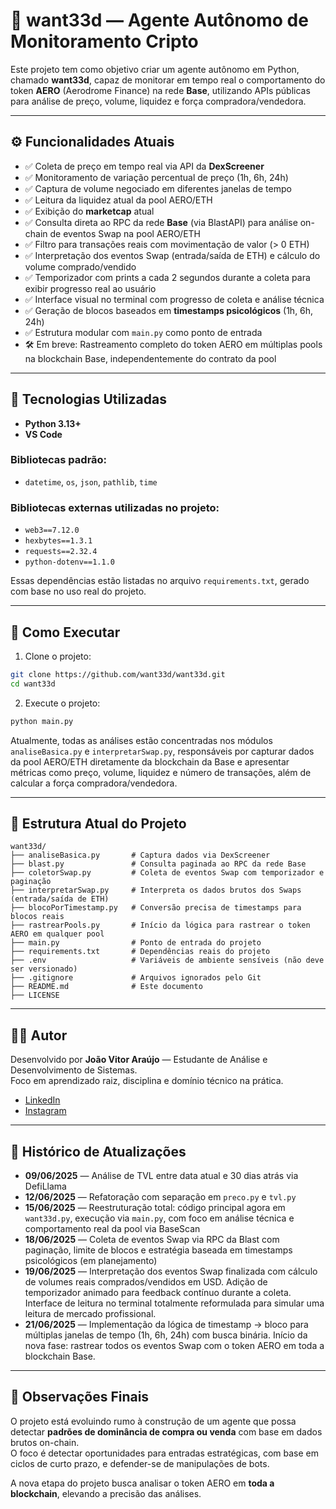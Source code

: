 
# 🧠 want33d — Agente Autônomo de Monitoramento Cripto

Este projeto tem como objetivo criar um agente autônomo em Python, chamado **want33d**, capaz de monitorar em tempo real o comportamento do token **AERO** (Aerodrome Finance) na rede **Base**, utilizando APIs públicas para análise de preço, volume, liquidez e força compradora/vendedora.

---

## ⚙️ Funcionalidades Atuais

- ✅ Coleta de preço em tempo real via API da **DexScreener**
- ✅ Monitoramento de variação percentual de preço (1h, 6h, 24h)
- ✅ Captura de volume negociado em diferentes janelas de tempo
- ✅ Leitura da liquidez atual da pool AERO/ETH
- ✅ Exibição do **marketcap** atual
- ✅ Consulta direta ao RPC da rede **Base** (via BlastAPI) para análise on-chain de eventos Swap na pool AERO/ETH
- ✅ Filtro para transações reais com movimentação de valor (> 0 ETH)
- ✅ Interpretação dos eventos Swap (entrada/saída de ETH) e cálculo do volume comprado/vendido
- ✅ Temporizador com prints a cada 2 segundos durante a coleta para exibir progresso real ao usuário
- ✅ Interface visual no terminal com progresso de coleta e análise técnica
- ✅ Geração de blocos baseados em **timestamps psicológicos** (1h, 6h, 24h)
- ✅ Estrutura modular com `main.py` como ponto de entrada
- 🛠️ Em breve: Rastreamento completo do token AERO em múltiplas pools na blockchain Base, independentemente do contrato da pool

---

## 🧱 Tecnologias Utilizadas

- **Python 3.13+**
- **VS Code**

### Bibliotecas padrão:

- `datetime`, `os`, `json`, `pathlib`, `time`

### Bibliotecas externas utilizadas no projeto:

- `web3==7.12.0`
- `hexbytes==1.3.1`
- `requests==2.32.4`
- `python-dotenv==1.1.0`

Essas dependências estão listadas no arquivo `requirements.txt`, gerado com base no uso real do projeto.

---

## 🚀 Como Executar

1. Clone o projeto:

```bash
git clone https://github.com/want33d/want33d.git
cd want33d
```

2. Execute o projeto:

```bash
python main.py
```

Atualmente, todas as análises estão concentradas nos módulos `analiseBasica.py` e `interpretarSwap.py`, responsáveis por capturar dados da pool AERO/ETH diretamente da blockchain da Base e apresentar métricas como preço, volume, liquidez e número de transações, além de calcular a força compradora/vendedora.

---

## 🧩 Estrutura Atual do Projeto

```
want33d/
├── analiseBasica.py       # Captura dados via DexScreener
├── blast.py               # Consulta paginada ao RPC da rede Base
├── coletorSwap.py         # Coleta de eventos Swap com temporizador e paginação
├── interpretarSwap.py     # Interpreta os dados brutos dos Swaps (entrada/saída de ETH)
├── blocoPorTimestamp.py   # Conversão precisa de timestamps para blocos reais
├── rastrearPools.py       # Início da lógica para rastrear o token AERO em qualquer pool
├── main.py                # Ponto de entrada do projeto
├── requirements.txt       # Dependências reais do projeto
├── .env                   # Variáveis de ambiente sensíveis (não deve ser versionado)
├── .gitignore             # Arquivos ignorados pelo Git
├── README.md              # Este documento
├── LICENSE
```

---

## 👨‍💻 Autor

Desenvolvido por **João Vitor Araújo** — Estudante de Análise e Desenvolvimento de Sistemas.  
Foco em aprendizado raiz, disciplina e domínio técnico na prática.

- [LinkedIn](https://www.linkedin.com/in/joaoaraujo-dev/)
- [Instagram](https://www.instagram.com/vt2.1/)

---

## 📅 Histórico de Atualizações

- **09/06/2025** — Análise de TVL entre data atual e 30 dias atrás via DefiLlama
- **12/06/2025** — Refatoração com separação em `preco.py` e `tvl.py`
- **15/06/2025** — Reestruturação total: código principal agora em `want33d.py`, execução via `main.py`, com foco em análise técnica e comportamento real da pool via BaseScan
- **18/06/2025** — Coleta de eventos Swap via RPC da Blast com paginação, limite de blocos e estratégia baseada em timestamps psicológicos (em planejamento)
- **19/06/2025** — Interpretação dos eventos Swap finalizada com cálculo de volumes reais comprados/vendidos em USD. Adição de temporizador animado para feedback contínuo durante a coleta. Interface de leitura no terminal totalmente reformulada para simular uma leitura de mercado profissional.
- **21/06/2025** — Implementação da lógica de timestamp → bloco para múltiplas janelas de tempo (1h, 6h, 24h) com busca binária. Início da nova fase: rastrear todos os eventos Swap com o token AERO em toda a blockchain Base.

---

## 📌 Observações Finais

O projeto está evoluindo rumo à construção de um agente que possa detectar **padrões de dominância de compra ou venda** com base em dados brutos on-chain.  
O foco é detectar oportunidades para entradas estratégicas, com base em ciclos de curto prazo, e defender-se de manipulações de bots.

A nova etapa do projeto busca analisar o token AERO em **toda a blockchain**, elevando a precisão das análises.
